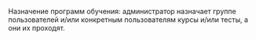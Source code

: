 Назначение программ обучения: администратор назначает группе пользователей и/или конкретным пользователям курсы и/или тесты, а они их проходят.
